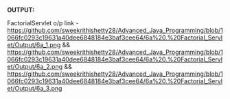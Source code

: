 **OUTPUT:**

FactorialServlet o/p link - https://github.com/sweekrithishetty28/Advanced_Java_Programming/blob/1066fc0293c19631a40dee6848184e3baf3cee64/6a%20.%20Factorial_Servlet/Output/6a_1.png && https://github.com/sweekrithishetty28/Advanced_Java_Programming/blob/1066fc0293c19631a40dee6848184e3baf3cee64/6a%20.%20Factorial_Servlet/Output/6a_2.png && https://github.com/sweekrithishetty28/Advanced_Java_Programming/blob/1066fc0293c19631a40dee6848184e3baf3cee64/6a%20.%20Factorial_Servlet/Output/6a_3.png
